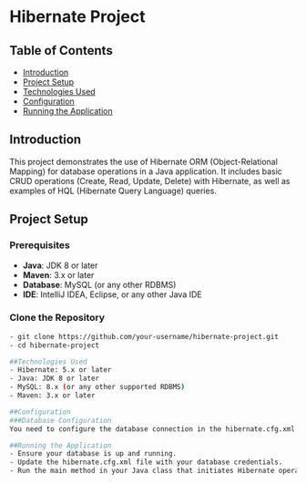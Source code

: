 # Hibernate Project

## Table of Contents
- [Introduction](#introduction)
- [Project Setup](#project-setup)
- [Technologies Used](#technologies-used)
- [Configuration](#configuration)
- [Running the Application](#running-the-application)

## Introduction
This project demonstrates the use of Hibernate ORM (Object-Relational Mapping) for database operations in a Java application. It includes basic CRUD operations (Create, Read, Update, Delete) with Hibernate, as well as examples of HQL (Hibernate Query Language) queries.

## Project Setup
### Prerequisites
- **Java**: JDK 8 or later
- **Maven**: 3.x or later
- **Database**: MySQL (or any other RDBMS)
- **IDE**: IntelliJ IDEA, Eclipse, or any other Java IDE

### Clone the Repository
```bash
- git clone https://github.com/your-username/hibernate-project.git
- cd hibernate-project

##Technologies Used
- Hibernate: 5.x or later
- Java: JDK 8 or later
- MySQL: 8.x (or any other supported RDBMS)
- Maven: 3.x or later

##Configuration
###Database Configuration
You need to configure the database connection in the hibernate.cfg.xml file located in the src/main/resources directory.

##Running the Application
- Ensure your database is up and running.
- Update the hibernate.cfg.xml file with your database credentials.
- Run the main method in your Java class that initiates Hibernate operations (e.g., Client6.java).
